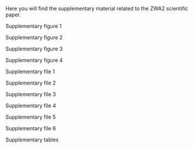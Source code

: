 Here you will find the supplementary material related to the ZWA2 scientific paper.

Supplementary figure 1

Supplementary figure 2

Supplementary figure 3

Supplementary figure 4

Supplementary file 1

Supplementary file 2

Supplementary file 3

Supplementary file 4

Supplementary file 5

Supplementary file 6

Supplementary tables
